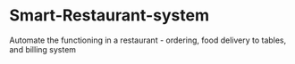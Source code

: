 # Smart-Restaurant-system
Automate the functioning in a restaurant - ordering, food delivery to tables, and billing system
